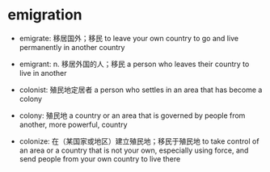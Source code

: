 # emigration

- emigrate: 移居国外；移民 to leave your own country to go and live permanently in another country
- emigrant: n. 移居外国的人；移民 a person who leaves their country to live in another


- colonist: 殖民地定居者 a person who settles in an area that has become a colony
- colony: 殖民地 a country or an area that is governed by people from another, more powerful, country
- colonize: 在（某国家或地区）建立殖民地；移民于殖民地 to take control of an area or a country that is not your own, especially using force, and send people from your own country to live there
